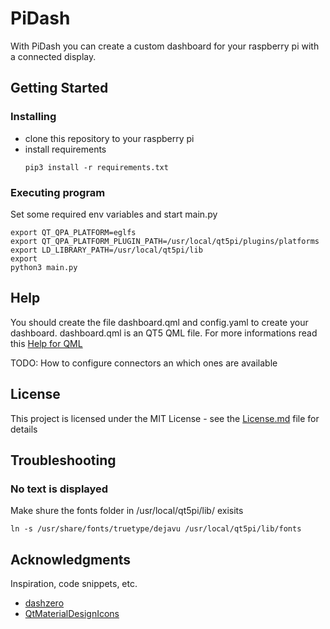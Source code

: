 # PiDash

With PiDash you can create a custom dashboard for your raspberry pi with a connected display.

## Getting Started

### Installing

* clone this repository to your raspberry pi
* install requirements
    ```
    pip3 install -r requirements.txt
    ```

### Executing program
Set some required env variables and start main.py
```
export QT_QPA_PLATFORM=eglfs
export QT_QPA_PLATFORM_PLUGIN_PATH=/usr/local/qt5pi/plugins/platforms
export LD_LIBRARY_PATH=/usr/local/qt5pi/lib
export
python3 main.py
```

## Help

You should create the file dashboard.qml and config.yaml to create your dashboard. dashboard.qml is an QT5 QML file. For more informations read this [Help for QML](https://doc.qt.io/qt-5/qtqml-index.html)

TODO: How to configure connectors an which ones are available

## License

This project is licensed under the MIT License - see the [License.md](License.md) file for details

## Troubleshooting
### No text is displayed
Make shure the fonts folder in /usr/local/qt5pi/lib/ exisits
```
ln -s /usr/share/fonts/truetype/dejavu /usr/local/qt5pi/lib/fonts
```

## Acknowledgments

Inspiration, code snippets, etc.
* [dashzero](https://github.com/panbachi/dashzero)
* [QtMaterialDesignIcons](https://github.com/sthlm58/QtMaterialDesignIcons)